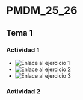 # PMDM_25_26
## Tema 1
### Actividad 1
- ![Enlace al ejercicio 1](actividades/app/src/main/java/com/mm/actividades/ejercicios/UD1/Actividad1/ejer1.kt)
- ![Enlace al ejercicio 2](actividades/app/src/main/java/com/mm/actividades/ejercicios/UD1/Actividad1/ejer2.kt)
- ![Enlace al ejercicio 3](actividades/app/src/main/java/com/mm/actividades/ejercicios/UD1/Actividad1/ejer3.kt)
### Actividad 2
